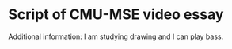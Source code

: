 Script of CMU-MSE video essay
=============================

Additional information: I am studying drawing and I can play bass.